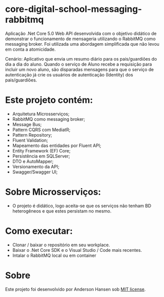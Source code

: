 # core-digital-school-messaging-rabbitmq

Aplicação .Net Core 5.0 Web API desenvolvida com o objetivo didático de demonstrar o funcionamento de mensageria utilizando o RabbitMQ como messaging broker. Foi utilizada uma abordagem simplificada que não levou em conta a atomicidade.

Cenário: Aplicativo que envia um resumo diário para os pais/guardiões do dia a dia do aluno. Quando o serviço de Aluno recebe a requisição para incluir um novo aluno, são disparadas mensagens para que o serviço de autenticação já crie os usuários de autenticação (Identity) dos pais/guardiões.

# Este projeto contém:

- Arquitetura Microsserviços;
- RabbitMQ como messaging broker;
- Message Bus;
- Pattern CQRS com MediatR;
- Pattern Repository;
- Fluent Validation;
- Mapeamento das entidades por Fluent API;
- Entity Framework (EF) Core; 
- Persistência em SQLServer;
- DTO e AutoMapper;
- Versionamento da API;
- Swagger/Swagger UI;

# Sobre Microsserviços:
- O projeto é didático, logo aceita-se que os serviços não tenham BD heterogêneos e que estes persistam no mesmo.

# Como executar:
- Clonar / baixar o repositório em seu workplace.
- Baixar o .Net Core SDK e o Visual Studio / Code mais recentes.
- Intalar o RabbitMQ local ou em container

# Sobre
Este projeto foi desenvolvido por Anderson Hansen sob [MIT license](LICENSE).
